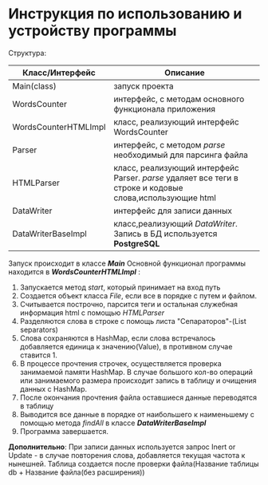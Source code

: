 # Инструкция по использованию и устройству программы #


Структура:

| Класс/Интерфейс | Описание |
| ------ | ------ |
| Main(class) | запуск проекта |
| WordsCounter | интерфейс, с методам основного функционала приложения |
| WordsCounterHTMLImpl | класс, реализующий интерфейс WordsCounter  |
| Parser | интерфейс, с методом *parse* необходимый для парсинга файла |
| HTMLParser | класс, реализующий интерфейс Parser. *parse* удаляет все теги в строке и кодовые слова,использующие html |
| DataWriter | интерфейс для записи данных |
|DataWriterBaseImpl|класс,реализующий *DataWriter*. Запись в БД используется **PostgreSQL**|

Запуск происходит в классе ***Main*** 
Основной функционал программы находится в ***WordsCounterHTMLImpl*** :
1. Запускается метод *start*, который принимает на вход путь
2. Создается объект класса *File*, если все в порядке с путем и файлом.
3. Считывается построчно, парсится теги и остальная служебная информация html с помощью *HTMLParser*
4. Разделяются слова в строке с помощь листа "Сепараторов"-(List  <String>  separators)
5. Слова сохраняются в HashMap, если слова встречалось добавляется единица к значению(Value), в противном случае ставится 1.
6. В процессе прочтения строчек, осуществляется проверка занимаемой памяти HashMap. В случае большого кол-во операций или занимаемого размера происходит запись в таблицу и очищения данных с HashMap.
7. После окончания прочтения файла оставшиеся данные переводятся в таблицу  
8. Выводится все данные в порядке от наибольшего к наименьшему с помощью метода *findAll* в классе ***DataWriterBaseImpl***
9. Программа завершается.

**Дополнительно**:
При записи данных используется запрос Inert or Update - в случае повторения слова, добавляется текущая частота к нынешней.
Таблица создается после проверки файла(Название таблицы db +  Название файла(без расширения))